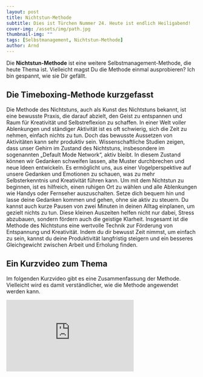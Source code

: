 ```yaml
---
layout: post
title: Nichtstun-Methode
subtitle: Dies ist Türchen Nummer 24. Heute ist endlich Heiligabend!
cover-img: /assets/img/path.jpg
thumbnail-img: ""
tags: [Selbstmanagement, Nichtstun-Methode]
author: Arnd
---
```


Die **Nichtstun-Methode** ist eine weitere Selbstmanagement-Methode, die heute Thema ist. Vielleicht magst Du die Methode einmal ausprobieren? Ich bin gespannt, wie sie Dir gefällt.

## Die Timeboxing-Methode kurzgefasst

Die Methode des Nichtstuns, auch als Kunst des Nichtstuns bekannt, ist eine bewusste Praxis, die darauf abzielt, den Geist zu entspannen und Raum für Kreativität und Selbstreflexion zu schaffen. In einer Welt voller Ablenkungen und ständiger Aktivität ist es oft schwierig, sich die Zeit zu nehmen, einfach nichts zu tun. Doch das bewusste Aussetzen von Aktivitäten kann sehr produktiv sein. Wissenschaftliche Studien zeigen, dass unser Gehirn im Zustand des Nichtstuns, insbesondere im sogenannten „Default Mode Network“, aktiv bleibt. In diesem Zustand können wir Gedanken schweifen lassen, alte Muster durchbrechen und neue Ideen entwickeln. Es ermöglicht uns, aus einer Vogelperspektive auf unsere Gedanken und Emotionen zu schauen, was zu mehr Selbsterkenntnis und Kreativität führen kann. Um mit dem Nichtstun zu beginnen, ist es hilfreich, einen ruhigen Ort zu wählen und alle Ablenkungen wie Handys oder Fernseher auszuschalten. Setze dich bequem hin und lasse deine Gedanken kommen und gehen, ohne sie aktiv zu steuern. Du kannst auch kurze Pausen von zwei Minuten in deinen Alltag einplanen, um gezielt nichts zu tun. Diese kleinen Auszeiten helfen nicht nur dabei, Stress abzubauen, sondern fördern auch die geistige Klarheit. Insgesamt ist die Methode des Nichtstuns eine wertvolle Technik zur Förderung von Entspannung und Kreativität. Indem du dir bewusst Zeit nimmst, um einfach zu sein, kannst du deine Produktivität langfristig steigern und ein besseres Gleichgewicht zwischen Arbeit und Erholung finden.

## Ein Kurzvideo zum Thema

Im folgenden Kurzvideo gibt es eine Zusammenfassung der Methode. Vielleicht wird es damit verständlicher, wie die Methode angewendet werden kann.

<iframe width="336" height="189" src="https://www.youtube.com/embed/qXgKaJsmwz4?si=kDZdW2PwSfwlrfW5" title="YouTube video player" frameborder="0" allow="accelerometer; autoplay; clipboard-write; encrypted-media; gyroscope; picture-in-picture; web-share" referrerpolicy="strict-origin-when-cross-origin" allowfullscreen></iframe>